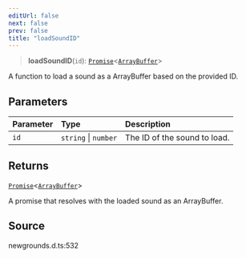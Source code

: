 ```yaml
---
editUrl: false
next: false
prev: false
title: "loadSoundID"
---
```


> **loadSoundID**(`id`): [`Promise`](https://developer.mozilla.org/docs/Web/JavaScript/Reference/Global_Objects/Promise)\<[`ArrayBuffer`]( https://developer.mozilla.org/docs/Web/JavaScript/Reference/Global_Objects/ArrayBuffer )\>

A function to load a sound as a ArrayBuffer based on the provided ID.

## Parameters

| Parameter | Type | Description |
| :------ | :------ | :------ |
| `id` | `string` \| `number` | The ID of the sound to load. |

## Returns

[`Promise`](https://developer.mozilla.org/docs/Web/JavaScript/Reference/Global_Objects/Promise)\<[`ArrayBuffer`]( https://developer.mozilla.org/docs/Web/JavaScript/Reference/Global_Objects/ArrayBuffer )\>

A promise that resolves with the loaded sound as an ArrayBuffer.

## Source

newgrounds.d.ts:532
